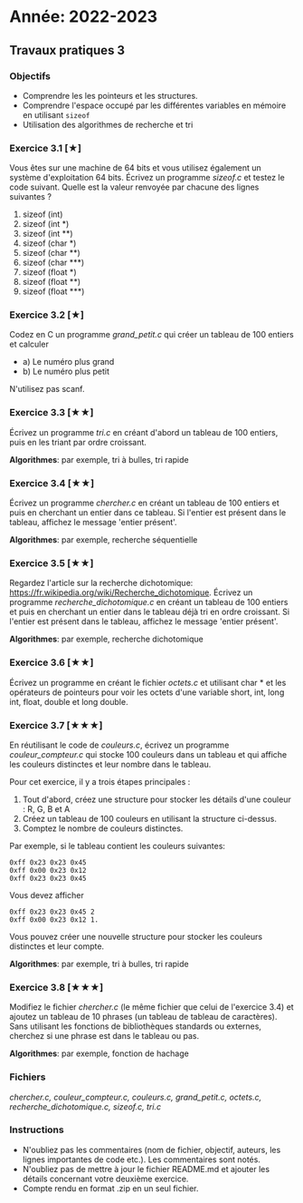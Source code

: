 # Année: 2022-2023

## Travaux pratiques 3

### Objectifs

-   Comprendre les les pointeurs et les structures.
-   Comprendre l'espace occupé par les différentes variables en mémoire en utilisant `sizeof`
-   Utilisation des algorithmes de recherche et tri

### Exercice 3.1 [★]


Vous êtes sur une machine de 64 bits et vous utilisez également un
système d'exploitation 64 bits. Écrivez un programme *sizeof.c* et
testez le code suivant. Quelle est la valeur renvoyée par chacune des
lignes suivantes ?

1.  sizeof (int)
2.  sizeof (int \*)
3.  sizeof (int \*\*)
4.  sizeof (char \*)
5.  sizeof (char \*\*)
6.  sizeof (char \*\*\*)
7.  sizeof (float \*)
8.  sizeof (float \*\*)
9.  sizeof (float \*\*\*)


### Exercice 3.2 [★]


Codez en C un programme *grand_petit.c* qui créer un tableau de 100
entiers et calculer

-   a) Le numéro plus grand
-   b) Le numéro plus petit

N'utilisez pas scanf.


### Exercice 3.3 [★★]


Écrivez un programme *tri.c* en créant d'abord un tableau de 100
entiers, puis en les triant par ordre croissant.

**Algorithmes**: par exemple, tri à bulles, tri rapide

### Exercice 3.4 [★★]


Écrivez un programme *chercher.c* en créant un tableau de 100 entiers et
puis en cherchant un entier dans ce tableau. Si l'entier est présent
dans le tableau, affichez le message 'entier présent'.

**Algorithmes**: par exemple, recherche séquentielle 

### Exercice 3.5 [★★]


Regardez l'article sur la recherche dichotomique:
<https://fr.wikipedia.org/wiki/Recherche_dichotomique>. Écrivez un
programme *recherche_dichotomique.c* en créant un tableau de 100
entiers et puis en cherchant un entier dans le tableau déjà tri en ordre
croissant. Si l'entier est présent dans le tableau, affichez le message
'entier présent'.

**Algorithmes**: par exemple, recherche dichotomique

### Exercice 3.6 [★★]


Écrivez un programme en créant le fichier *octets.c* et utilisant char \* 
et les opérateurs de pointeurs pour voir les octets d'une variable
short, int, long int, float, double et long double.


### Exercice 3.7 [★★★]


En réutilisant le code de *couleurs.c*, écrivez un programme
*couleur_compteur.c* qui stocke 100 couleurs dans un tableau
et qui affiche les couleurs distinctes et leur nombre dans le tableau. 

Pour cet exercice, il y a trois étapes principales :
1. Tout d'abord, créez une structure pour stocker les détails d'une couleur : R, G, B et A
2. Créez un tableau de 100 couleurs en utilisant la structure ci-dessus.
3. Comptez le nombre de couleurs distinctes.

Par exemple, si le tableau contient les couleurs suivantes:

```
0xff 0x23 0x23 0x45              
0xff 0x00 0x23 0x12              
0xff 0x23 0x23 0x45             
```

Vous devez afficher

```              
0xff 0x23 0x23 0x45 2              
0xff 0x00 0x23 0x12 1.             
```

Vous pouvez créer une nouvelle structure pour stocker les couleurs distinctes et leur compte. 

**Algorithmes**: par exemple, tri à bulles, tri rapide

### Exercice 3.8 [★★★]

Modifiez le fichier *chercher.c* (le même fichier que celui de l'exercice 3.4) et ajoutez un tableau de 10 phrases (un
tableau de tableau de caractères). Sans utilisant les fonctions de
bibliothèques standards ou externes, cherchez si une phrase est dans le
tableau ou pas. 

**Algorithmes**: par exemple, fonction de hachage

### Fichiers

*chercher.c, couleur_compteur.c, couleurs.c, grand_petit.c, octets.c,
recherche_dichotomique.c, sizeof.c, tri.c*

### Instructions

-   N'oubliez pas les commentaires (nom de fichier, objectif, auteurs,
    les lignes importantes de code etc.). Les commentaires sont notés.
-   N'oubliez pas de mettre à jour le fichier README.md et ajouter les
    détails concernant votre deuxième exercice.
-   Compte rendu en format .zip en un seul fichier.


